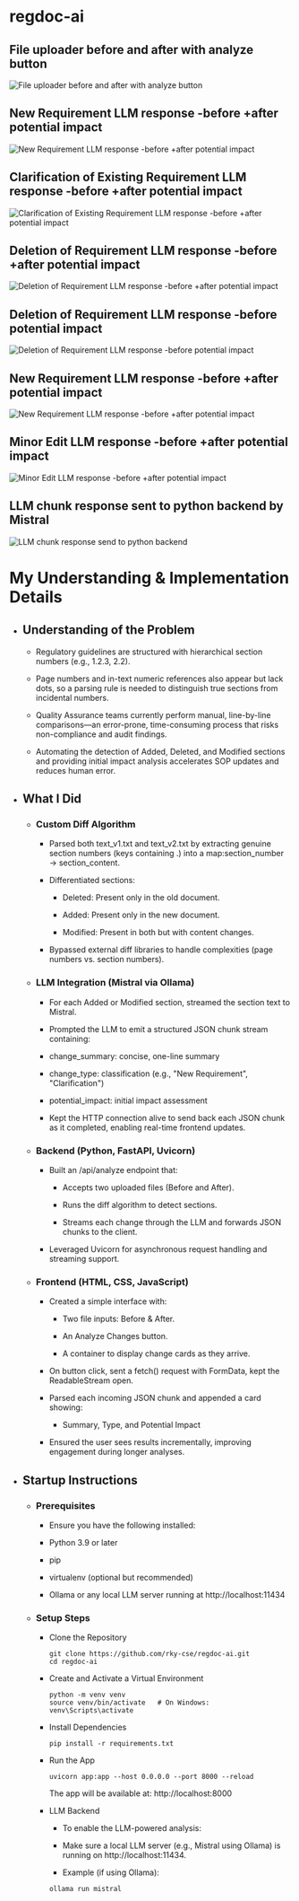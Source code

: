 # regdoc-ai

## File uploader before and after with analyze button

![File uploader before and after with analyze button](files/img1.png)


## New Requirement LLM response -before +after potential impact

![New Requirement LLM response -before +after potential impact](files/img2.png)

## Clarification of Existing Requirement LLM response -before +after potential impact
![Clarification of Existing Requirement LLM response -before +after potential impact](files/img3.png)

## Deletion of Requirement LLM response -before +after potential impact
![Deletion of Requirement LLM response -before +after potential impact](files/img4.png)

## Deletion of Requirement LLM response -before potential impact
![Deletion of Requirement LLM response -before potential impact](files/img5.png)

## New Requirement LLM response -before +after potential impact
![New Requirement LLM response -before +after potential impact](files/img6.png)

## Minor Edit LLM response -before +after potential impact
![Minor Edit LLM response -before +after potential impact](files/img7.png)

## LLM chunk response sent to python backend by Mistral
![LLM chunk response send to python backend](files/img8.png)


# My Understanding & Implementation Details

- ## Understanding of the Problem

    - Regulatory guidelines are structured with hierarchical section numbers (e.g., 1.2.3, 2.2).

    - Page numbers and in-text numeric references also appear but lack dots, so a parsing rule is needed to distinguish true sections from incidental numbers.

    - Quality Assurance teams currently perform manual, line-by-line comparisons—an error-prone, time-consuming process that risks non-compliance and audit findings.

    - Automating the detection of Added, Deleted, and Modified sections and providing initial impact analysis accelerates SOP updates and reduces human error.

- ## What I Did

  - ### Custom Diff Algorithm

      - Parsed both text_v1.txt and text_v2.txt by extracting genuine section numbers (keys containing .) into a map:section_number → section_content.

      - Differentiated sections:

          - Deleted: Present only in the old document.

          - Added: Present only in the new document.

          - Modified: Present in both but with content changes.

       - Bypassed external diff libraries to handle complexities (page numbers vs. section numbers).

  - ### LLM Integration (Mistral via Ollama)

       - For each Added or Modified section, streamed the section text to Mistral.

       - Prompted the LLM to emit a structured JSON chunk stream containing:
        
       - change_summary: concise, one-line summary
        
       - change_type: classification (e.g., "New Requirement", "Clarification")
        
       - potential_impact: initial impact assessment
        
       - Kept the HTTP connection alive to send back each JSON chunk as it completed, enabling real-time frontend updates.
        
  - ### Backend (Python, FastAPI, Uvicorn)
        
       - Built an /api/analyze endpoint that:
        
          - Accepts two uploaded files (Before and After).

          - Runs the diff algorithm to detect sections.

          - Streams each change through the LLM and forwards JSON chunks to the client.

       - Leveraged Uvicorn for asynchronous request handling and streaming support.

   - ### Frontend (HTML, CSS, JavaScript)

     - Created a simple interface with:

       - Two file inputs: Before & After.

       - An Analyze Changes button.

       - A container to display change cards as they arrive.

     - On button click, sent a fetch() request with FormData, kept the ReadableStream open.

     - Parsed each incoming JSON chunk and appended a card showing:

       - Summary, Type, and Potential Impact

      - Ensured the user sees results incrementally, improving engagement during longer analyses.

- ##  Startup Instructions
  - ### Prerequisites
    - Ensure you have the following installed:

    - Python 3.9 or later

    - pip

    - virtualenv (optional but recommended)

    - Ollama or any local LLM server running at http://localhost:11434

  - ### Setup Steps
     - Clone the Repository
        ```  
        git clone https://github.com/rky-cse/regdoc-ai.git
        cd regdoc-ai
        ```
    - Create and Activate a Virtual Environment
        ```
        python -m venv venv
        source venv/bin/activate   # On Windows: venv\Scripts\activate
        ```
    - Install Dependencies

        ```
        pip install -r requirements.txt
        ```
    - Run the App

        ```
        uvicorn app:app --host 0.0.0.0 --port 8000 --reload
        
        ```
        The app will be available at: http://localhost:8000

    -  LLM Backend
        - To enable the LLM-powered analysis:

        - Make sure a local LLM server (e.g., Mistral using Ollama) is running on http://localhost:11434.

        - Example (if using Ollama):
        ```
        ollama run mistral
        ```

